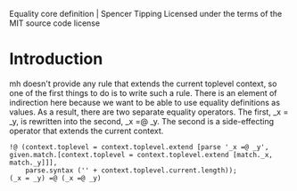 Equality core definition | Spencer Tipping
Licensed under the terms of the MIT source code license

# Introduction

mh doesn't provide any rule that extends the current toplevel context, so one of the first things to do is to write such a rule. There is an element of indirection here because we want to be
able to use equality definitions as values. As a result, there are two separate equality operators. The first, _x = _y, is rewritten into the second, _x =@ _y. The second is a side-effecting
operator that extends the current context.

    !@ (context.toplevel = context.toplevel.extend [parse '_x =@ _y', given.match.[context.toplevel = context.toplevel.extend [match._x, match._y]]],
        parse.syntax ('' + context.toplevel.current.length));
    (_x = _y) =@ (_x =@ _y)